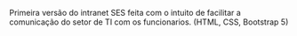 Primeira versão do intranet SES feita com o intuito de facilitar a comunicação do setor de TI com os funcionarios. 
(HTML, CSS, Bootstrap 5)
